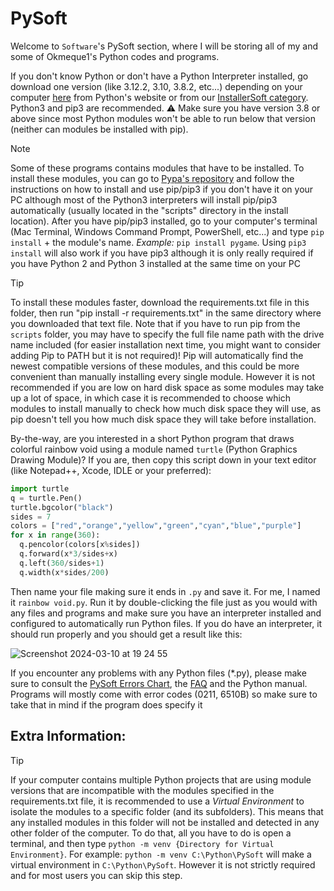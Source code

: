 # PySoft
Welcome to `Software`'s PySoft section, where I will be storing all of my and some of Okmeque1's Python codes and programs.

If you don't know Python or don't have a Python Interpreter installed, go download one version (like 3.12.2, 3.10, 3.8.2, etc...) depending on your computer [here](https://www.python.org/downloads/) from Python's website or from our [InstallerSoft category](https://github.com/GamerSoft24/Software/tree/Main/InstallerSoft/Windows/Python). Python3 and pip3 are recommended. ⚠ Make sure you have version 3.8 or above since most Python modules won't be able to run below that version (neither can modules be installed with pip). 

> [!NOTE]
>
> Some of these programs contains modules that have to be installed. To install these modules, you can go to [Pypa's repository](https://github.com/pypa/pip) and follow the instructions on how to install and use pip/pip3 if you don't have it on your PC although most of the Python3 interpreters will install pip/pip3 automatically (usually located in the "scripts" directory in the install location).
After you have pip/pip3 installed, go to your computer's terminal (Mac Terminal, Windows Command Prompt, PowerShell, etc...) and type `pip install` + the module's name. *Example:* `pip install pygame`. Using `pip3 install` will also work if you have pip3 although it is only really required if you have Python 2 and Python 3 installed at the same time on your PC

> [!TIP]
>
> To install these modules faster, download the requirements.txt file in this folder, then run "pip install -r requirements.txt" in the same directory where you downloaded that text file. Note that if you have to run pip from the `scripts` folder, you may have to specify the full file name path with the drive name included (for easier installation next time, you might want to consider adding Pip to PATH but it is not required)! Pip will automatically find the newest compatible versions of these modules, and this could be more convenient than manually installing every single module. However it is not recommended if you are low on hard disk space as some modules may take up a lot of space, in which case it is recommended to choose which modules to install manually to check how much disk space they will use, as pip doesn't tell you how much disk space they will take before installation.
> 
By-the-way, are you interested in a short Python program that draws colorful rainbow void using a module named `turtle` (Python Graphics Drawing Module)? If you are, then copy this script down in your text editor (like Notepad++, Xcode, IDLE or your preferred):
```py
import turtle
q = turtle.Pen()
turtle.bgcolor("black")
sides = 7
colors = ["red","orange","yellow","green","cyan","blue","purple"]
for x in range(360):
  q.pencolor(colors[x%sides])
  q.forward(x*3/sides+x)
  q.left(360/sides+1)
  q.width(x*sides/200)
```
Then name your file making sure it ends in `.py` and save it. For me, I named it `rainbow void.py`. Run it by double-clicking the file just as you would with any files and programs and make sure you have an interpreter installed and configured to automatically run Python files. If you do have an interpreter, it should run properly and you should get a result like this:

![Screenshot 2024-03-10 at 19 24 55](https://github.com/GamerSoft24/Software/assets/136463938/07d213aa-acf2-4a58-bfae-32a5b3fce544)

If you encounter any problems with any Python files (*.py), please make sure to consult the [PySoft Errors Chart](/PySoft/Errors%20chart.md), the [FAQ](/.github/faq.md) and the Python manual. Programs will mostly come with error codes (0211, 6510B) so make sure to take that in mind if the program does specify it

## Extra Information:

> [!TIP]
>  If your computer contains multiple Python projects that are using module versions that are incompatible with the modules specified in the requirements.txt file, it is recommended to use a *Virtual Environment* to isolate the modules to a specific folder (and its subfolders). This means that any installed modules in this folder will not be installed and detected in any other folder of the computer. To do that, all you have to do is open a terminal, and then type `python -m venv {Directory for Virtual Environment}`. For example: `python -m venv C:\Python\PySoft` will make a virtual environment in `C:\Python\PySoft`. However it is not strictly required and for most users you can skip this step.
